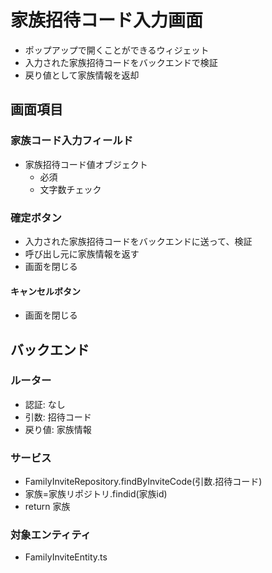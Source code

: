 # 家族招待コード入力画面
- ポップアップで開くことができるウィジェット
- 入力された家族招待コードをバックエンドで検証
- 戻り値として家族情報を返却

## 画面項目
### 家族コード入力フィールド
- 家族招待コード値オブジェクト
  - 必須
  - 文字数チェック

### 確定ボタン
- 入力された家族招待コードをバックエンドに送って、検証
- 呼び出し元に家族情報を返す
- 画面を閉じる

#### キャンセルボタン
- 画面を閉じる


## バックエンド
### ルーター
- 認証: なし
- 引数: 招待コード
- 戻り値: 家族情報

### サービス
- FamilyInviteRepository.findByInviteCode(引数.招待コード)
- 家族=家族リポジトリ.findid(家族id)
- return 家族

### 対象エンティティ
- FamilyInviteEntity.ts
